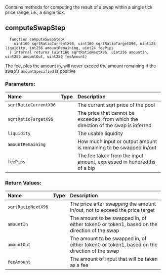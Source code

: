 Contains methods for computing the result of a swap within a single tick price range, i.e., a single tick.


## computeSwapStep
```solidity
  function computeSwapStep(
    uint160 sqrtRatioCurrentX96, uint160 sqrtRatioTargetX96, uint128 liquidity, int256 amountRemaining, uint24 feePips
  ) internal returns (uint160 sqrtRatioNextX96, uint256 amountIn, uint256 amountOut, uint256 feeAmount)
```
The fee, plus the amount in, will never exceed the amount remaining if the swap's `amountSpecified` is positive

### Parameters:
| Name | Type | Description                                                          |
| :--- | :--- | :------------------------------------------------------------------- |
|`sqrtRatioCurrentX96` |  | The current sqrt price of the pool
|`sqrtRatioTargetX96` |  | The price that cannot be exceeded, from which the direction of the swap is inferred
|`liquidity` |  | The usable liquidity
|`amountRemaining` |  | How much input or output amount is remaining to be swapped in/out
|`feePips` |  | The fee taken from the input amount, expressed in hundredths of a bip

### Return Values:
| Name                           | Type          | Description                                                                  |
| :----------------------------- | :------------ | :--------------------------------------------------------------------------- |
|`sqrtRatioNextX96`|  | The price after swapping the amount in/out, not to exceed the price target
|`amountIn`|  | The amount to be swapped in, of either token0 or token1, based on the direction of the swap
|`amountOut`|  | The amount to be swapped in, of either token0 or token1, based on the direction of the swap
|`feeAmount`|  | The amount of input that will be taken as a fee
